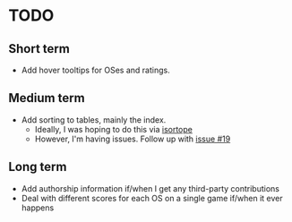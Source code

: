 # TODO

## Short term

* Add hover tooltips for OSes and ratings.

## Medium term

* Add sorting to tables, mainly the index.
  * Ideally, I was hoping to do this via [isortope](https://github.com/KurtPreston/isortope)
  * However, I'm having issues.  Follow up with [issue #19](https://github.com/KurtPreston/isortope/issues/19)

## Long term

* Add authorship information if/when I get any third-party contributions
* Deal with different scores for each OS on a single game if/when it ever happens
